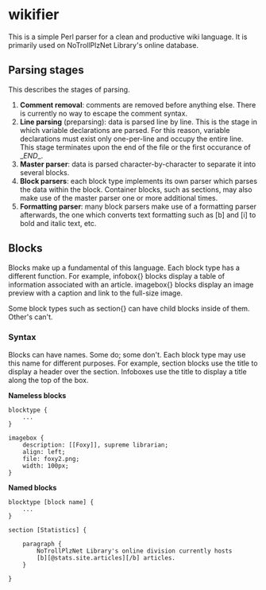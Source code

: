 # wikifier

This is a simple Perl parser for a clean and productive wiki language. It is primarily
used on NoTrollPlzNet Library's online database.

## Parsing stages

This describes the stages of parsing.

1. __Comment removal__: comments are removed before anything else. There is currently no way to escape the comment syntax.
2. __Line parsing__ (preparsing): data is parsed line by line. This is the stage in which variable declarations are parsed. For this reason, variable declarations must exist only one-per-line and occupy the entire line. This stage terminates upon the end of the file or the first occurance of \__END__.
3. __Master parser__: data is parsed character-by-character to separate it into several blocks.
4. __Block parsers__: each block type implements its own parser which parses the data within the block. Container blocks, such as sections, may also make use of the master parser one or more additional times.
5. __Formatting parser__: many block parsers make use of a formatting parser afterwards, the one which converts text formatting such as [b] and [i] to bold and italic text, etc.

## Blocks

Blocks make up a fundamental of this language. Each block type has a different function.
For example, infobox{} blocks display a table of information associated with an article.
imagebox{} blocks display an image preview with a caption and link to the full-size image.  
  
Some block types such as section{} can have child blocks inside of them. Other's can't.

### Syntax

Blocks can have names. Some do; some don't. Each block type may use this name for
different purposes. For example, section blocks use the title to display a header over
the section. Infoboxes use the title to display a title along the top of the box.  
  
**Nameless blocks**

```
blocktype {
    ...
}
```

```
imagebox {
    description: [[Foxy]], supreme librarian;
    align: left;
    file: foxy2.png;
    width: 100px;
}
```

**Named blocks**

```
blocktype [block name] {
    ...
}
```

```
section [Statistics] {

    paragraph {
        NoTrollPlzNet Library's online division currently hosts
        [b][@stats.site.articles][/b] articles.
    }

}
```
